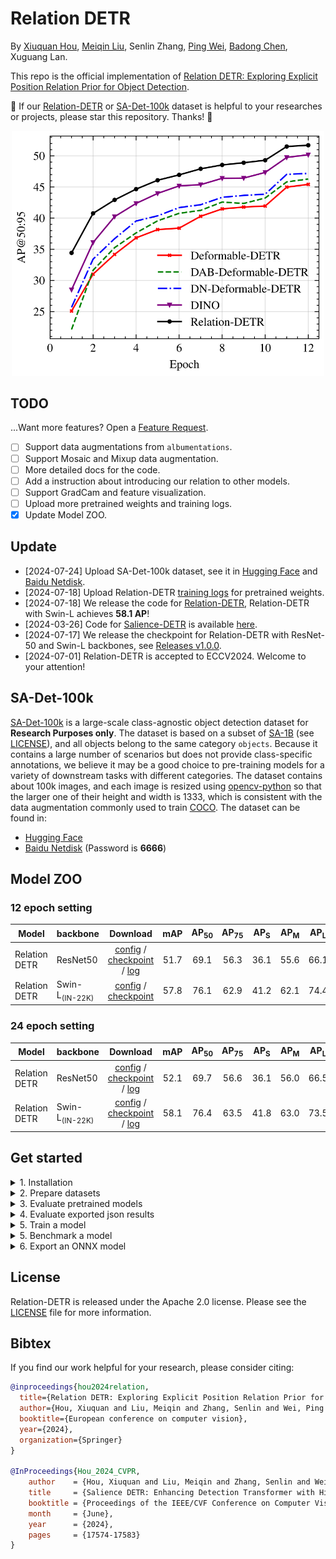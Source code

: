 **Relation DETR**
===

By [Xiuquan Hou](https://github.com/xiuqhou), [Meiqin Liu](https://scholar.google.com/citations?user=T07OWMkAAAAJ&hl=zh-CN&oi=ao), Senlin Zhang, [Ping Wei](https://scholar.google.com/citations?user=1OQBtdcAAAAJ&hl=zh-CN&oi=ao), [Badong Chen](https://scholar.google.com/citations?user=mq6tPX4AAAAJ&hl=zh-CN&oi=ao), Xuguang Lan.

This repo is the official implementation of [Relation DETR: Exploring Explicit Position Relation Prior for Object Detection](https://arxiv.org/abs/2407.11699v1).

💖 If our [Relation-DETR](https://github.com/xiuqhou/Relation-DETR) or [SA-Det-100k](https://huggingface.co/datasets/xiuqhou/SA-Det-100k/tree/main) dataset is helpful to your researches or projects, please star this repository. Thanks! 🤗

<div align="center">
    <img src="images/convergence_curve.png" width=500>
</div>

## TODO

...Want more features? Open a [Feature Request](https://github.com/xiuqhou/Relation-DETR/issues/new?assignees=&labels=enhancement&projects=&template=feature-request-english.yml).

- [ ] Support data augmentations from `albumentations`.
- [ ] Support Mosaic and Mixup data augmentation.
- [ ] More detailed docs for the code.
- [ ] Add a instruction about introducing our relation to other models.
- [ ] Support GradCam and feature visualization.
- [ ] Upload more pretrained weights and training logs.
- [x] Update Model ZOO.

## Update

- [2024-07-24] Upload SA-Det-100k dataset, see it in [Hugging Face](https://huggingface.co/datasets/xiuqhou/SA-Det-100k/tree/main) and [Baidu Netdisk](https://pan.baidu.com/s/1Y0QxfoHfKhV-4_zLAKSEyg?pwd=6666).
- [2024-07-18] Upload Relation-DETR [training logs](https://github.com/xiuqhou/Relation-DETR/issues/2) for pretrained weights.
- [2024-07-18] We release the code for [Relation-DETR](https://arxiv.org/abs/2407.11699v1), Relation-DETR with Swin-L achieves **58.1 AP**!
- [2024-03-26] Code for [Salience-DETR](https://arxiv.org/abs/2403.16131) is available [here](https://github.com/xiuqhou/Salience-DETR).
- [2024-07-17] We release the checkpoint for Relation-DETR with ResNet-50 and Swin-L backbones, see [Releases v1.0.0](https://github.com/xiuqhou/Relation-DETR/releases/tag/v1.0.0).
- [2024-07-01] Relation-DETR is accepted to ECCV2024. Welcome to your attention!

## SA-Det-100k

[SA-Det-100k](https://github.com/xiuqhou/Relation-DETR) is a large-scale class-agnostic object detection dataset for **Research Purposes only**. The dataset is based on a subset of [SA-1B](https://ai.meta.com/datasets/segment-anything/) (see [LICENSE](https://ai.meta.com/datasets/segment-anything-downloads/)), and all objects belong to the same category `objects`. Because it contains a large number of scenarios but does not provide class-specific annotations, we believe it may be a good choice to pre-training models for a variety of downstream tasks with different categories. The dataset contains about 100k images, and each image is resized using [opencv-python](https://pypi.org/project/opencv-python/) so that the larger one of their height and width is 1333, which is consistent with the data augmentation commonly used to train [COCO](https://cocodataset.org/). The dataset can be found in:

- [Hugging Face](https://huggingface.co/datasets/xiuqhou/SA-Det-100k/tree/main)
- [Baidu Netdisk](https://pan.baidu.com/s/1Y0QxfoHfKhV-4_zLAKSEyg?pwd=6666) (Password is **6666**)

## Model ZOO

### 12 epoch setting

| Model         | backbone            |                                                                                              Download                                                                                              |  mAP  | AP<sub>50 | AP<sub>75 | AP<sub>S | AP<sub>M | AP<sub>L |
| ------------- | ------------------- | :------------------------------------------------------------------------------------------------------------------------------------------------------------------------------------------------: | :---: | :-------: | :-------: | :------: | :------: | :------: |
| Relation DETR | ResNet50            | [config](configs/relation_detr/relation_detr_resnet50_800_1333.py) / [checkpoint](https://github.com/xiuqhou/Relation-DETR/releases/download/v1.0.0/relation_detr_resnet50_800_1333_coco_1x.pth) / [log](https://github.com/user-attachments/files/16277252/relation_detr_resnet50_800_1333_coco_1x.log) | 51.7  |   69.1    |   56.3    |   36.1   |   55.6   |   66.1   |
| Relation DETR | Swin-L<sub>(IN-22K) |   [config](configs/relation_detr/relation_detr_swin_l_800_1333.py)  /  [checkpoint](https://github.com/xiuqhou/Relation-DETR/releases/download/v1.0.0/relation_detr_swin_l_800_1333_coco_1x.pth)   | 57.8  |   76.1    |   62.9    |   41.2   |   62.1   |   74.4   |

### 24 epoch setting

| Model         | backbone            |                                                                                             Download                                                                                             |  mAP  | AP<sub>50 | AP<sub>75 | AP<sub>S | AP<sub>M | AP<sub>L |
| ------------- | ------------------- | :----------------------------------------------------------------------------------------------------------------------------------------------------------------------------------------------: | :---: | :-------: | :-------: | :------: | :------: | :------: |
| Relation DETR | ResNet50            | [config](configs/relation_detr/relation_detr_resnet50_800_1333.py) / [checkpoint](https://github.com/xiuqhou/Relation-DETR/releases/download/v1.0.0/relation_detr_resnet50_800_1333_coco_2x.pth) / [log](https://github.com/user-attachments/files/16277261/relation_detr_resnet50_800_1333_coco_2x.log) | 52.1  |   69.7    |   56.6    |   36.1   |   56.0   |   66.5   |
| Relation DETR | Swin-L<sub>(IN-22K) |   [config](configs/relation_detr/relation_detr_swin_l_800_1333.py) / [checkpoint](https://github.com/xiuqhou/Relation-DETR/releases/download/v1.0.0/relation_detr_swin_l_800_1333_coco_2x.pth) / [log](https://github.com/user-attachments/files/16277236/relation_detr_swin_l_800_1333_coco_2x.log)   | 58.1  |   76.4    |   63.5    |   41.8   |   63.0   |   73.5   |


## Get started

<details>
<summary>1. Installation</summary>

  **We use the environment same as [Salience-DETR](https://arxiv.org/abs/2403.16131). You can skip the step if you have run Salience-DETR.**

  1. Clone the repository:

    ```shell
    git clone https://github.com/xiuqhou/Relation-DETR
    cd Relation-DETR
    ```

  2. Install Pytorch and torchvision:

    ```shell
    conda install pytorch==1.12.1 torchvision==0.13.1 torchaudio==0.12.1 cudatoolkit=11.3 -c pytorch
    ```

  3. Install other requirements:

    ```shell
    pip install -r requirements.txt
    ```

</details>

<details>
<summary>2. Prepare datasets</summary>

Download [COCO2017](https://cocodataset.org/) (and [SA-Det-100k](https://huggingface.co/datasets/xiuqhou/SA-Det-100k) optionally), put them in `data/` following the structure:

```shell

data/
  ├─coco/
  │  ├── train2017/
  │  ├── val2017/
  │  └── annotations/
  │         ├── instances_train2017.json
  │         └── instances_val2017.json
  │
  └─sa_det_100k/
      ├── train2017/
      ├── val2017/
      └── annotations/
```

</details>

<details>
<summary>3. Evaluate pretrained models</summary>

To evaluate a model with one or more GPUs, specify `CUDA_VISIBLE_DEVICES`, `dataset`, `model` and `checkpoint`.

```shell
CUDA_VISIBLE_DEVICES=<gpu_ids> accelerate launch test.py --coco-path /path/to/coco --model-config /path/to/model.py --checkpoint /path/to/checkpoint.pth
```

For example, run the following shell to evaluate Relation-DETR with ResNet-50 (1x) on COCO, You can expect to get the final AP about 51.7.

```shell
CUDA_VISIBLE_DEVICES=0 accelerate launch test.py \
  --coco-path data/coco \
  --model-config configs/relation_detr/relation_detr_resnet50_800_1333.py \
  --checkpoint https://github.com/xiuqhou/Relation-DETR/releases/download/v1.0.0/relation_detr_resnet50_800_1333_coco_1x.pth
```

- To export results to a json file, specify `--result` with a file name ended with `.json`.
- To visualize predictions, specify `--show-dir` with a folder name. You can change the visualization style through `--font-scale`, `--box-thick`, `--fill-alpha`, `--text-box-color`, `--text-font-color`, `--text-alpha` parameters.
</details>

<details>
<summary>4. Evaluate exported json results</summary>
To evaluate a json results, specify `dataset` and `result`. The evaluation only needs CPU so you don't need to specify `CUDA_VISIBLE_DEVICES`.

```shell
accelerate launch test.py --coco-path /path/to/coco --result /path/to/result.json
```

- To visualize predictions, specify `--show-dir` with a folder name. You can change the visualization style through `--font-scale`, `--box-thick`, `--fill-alpha`, `--text-box-color`, `--text-font-color`, `--text-alpha` parameters.
</details>

<details>
<summary>5. Train a model</summary>

Use `CUDA_VISIBLE_DEVICES` to specify GPU/GPUs and run the following script to start training. If not specified, the script will use all available GPUs on the node to train. Before start training, modify parameters in [configs/train_config.py](configs/train_config.py).

```shell
CUDA_VISIBLE_DEVICES=0 accelerate launch main.py    # train with 1 GPU
CUDA_VISIBLE_DEVICES=0,1 accelerate launch main.py  # train with 2 GPUs
```

</details>

<details>
<summary>5. Benchmark a model</summary>

To test the inference speed, memory cost and parameters of a model, use tools/benchmark_model.py.

```shell
python tools/benchmark_model.py --model-config configs/relation_detr/relation_detr_resnet50_800_1333.py
```

</details>

<details>
<summary>6. Export an ONNX model</summary>

For advanced users who want to deploy our model, we provide a script to export an ONNX file.

```shell
python tools/pytorch2onnx.py \
    --model-config /path/to/model.py \
    --checkpoint /path/to/checkpoint.pth \
    --save-file /path/to/save.onnx \
    --simplify \  # use onnxsim to simplify the exported onnx file
    --verify  # verify the error between onnx model and pytorch model
```

For inference using the ONNX file, see ONNXDetector in [tools/pytorch2onnx.py](tools/pytorch2onnx.py)

</details>

## License

Relation-DETR is released under the Apache 2.0 license. Please see the [LICENSE](LICENSE) file for more information.

## Bibtex

If you find our work helpful for your research, please consider citing:

```bibtex
@inproceedings{hou2024relation,
  title={Relation DETR: Exploring Explicit Position Relation Prior for Object Detection},
  author={Hou, Xiuquan and Liu, Meiqin and Zhang, Senlin and Wei, Ping and Chen, Badong and Lan, Xuguang},
  booktitle={European conference on computer vision},
  year={2024},
  organization={Springer}
}

@InProceedings{Hou_2024_CVPR,
    author    = {Hou, Xiuquan and Liu, Meiqin and Zhang, Senlin and Wei, Ping and Chen, Badong},
    title     = {Salience DETR: Enhancing Detection Transformer with Hierarchical Salience Filtering Refinement},
    booktitle = {Proceedings of the IEEE/CVF Conference on Computer Vision and Pattern Recognition (CVPR)},
    month     = {June},
    year      = {2024},
    pages     = {17574-17583}
}
```
